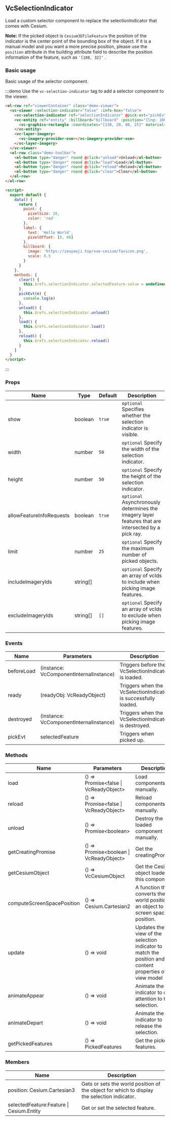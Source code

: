 <!--
 * @Author: zouyaoji@https://github.com/zouyaoji
 * @Date: 2021-06-13 16:48:20
 * @LastEditTime: 2022-09-23 15:10:00
 * @LastEditors: zouyaoji
 * @Description:
 * @FilePath: \vue-cesium@next\website\docs\en-US\controls\vc-selection-indicator.md
-->

## VcSelectionIndicator

Load a custom selector component to replace the selectionIndicator that comes with Cesium.

**Note:** If the picked object is `Cesium3DTileFeature` the position of the indicator is the center point of the bounding box of the object. If it is a manual model and you want a more precise position, please use the `position` attribute in the building attribute field to describe the position information of the feature, such as `'[108, 32]'` .

### Basic usage

Basic usage of the selector component.

:::demo Use the `vc-selection-indicator` tag to add a selector component to the viewer.

```html
<el-row ref="viewerContainer" class="demo-viewer">
  <vc-viewer :selection-indicator="false" :info-box="false">
    <vc-selection-indicator ref="selectionIndicator" @pick-evt="pickEvt"></vc-selection-indicator>
    <vc-entity ref="entity" :billboard="billboard" :position="{lng: 108, lat: 32}" :point="point" :label="label">
      <vc-graphics-rectangle :coordinates="[130, 20, 80, 25]" material="green"></vc-graphics-rectangle>
    </vc-entity>
    <vc-layer-imagery>
      <vc-imagery-provider-osm></vc-imagery-provider-osm>
    </vc-layer-imagery>
  </vc-viewer>
  <el-row class="demo-toolbar">
    <el-button type="danger" round @click="unload">Unload</el-button>
    <el-button type="danger" round @click="load">Load</el-button>
    <el-button type="danger" round @click="reload">Reload</el-button>
    <el-button type="danger" round @click="clear">Clear</el-button>
  </el-row>
</el-row>

<script>
  export default {
    data() {
      return {
        point: {
          pixelSize: 28,
          color: 'red'
        },
        label: {
          text: 'Hello World',
          pixelOffset: [0, 80]
        },
        billboard: {
          image: 'https://zouyaoji.top/vue-cesium/favicon.png',
          scale: 0.5
        }
      }
    },
    methods: {
      clear() {
        this.$refs.selectionIndicator.selectedFeature.value = undefined
      },
      pickEvt(e) {
        console.log(e)
      },
      unload() {
        this.$refs.selectionIndicator.unload()
      },
      load() {
        this.$refs.selectionIndicator.load()
      },
      reload() {
        this.$refs.selectionIndicator.reload()
      }
    }
  }
</script>
```

:::

### Props

| Name                     | Type     | Default | Description                                                                                         |
| ------------------------ | -------- | ------- | --------------------------------------------------------------------------------------------------- |
| show                     | boolean  | `true`  | `optional` Specifies whether the selection indicator is visible.                                    |
| width                    | number   | `50`    | `optional` Specify the width of the selection indicator.                                            |
| height                   | number   | `50`    | `optional` Specify the height of the selection indicator.                                           |
| allowFeatureInfoRequests | boolean  | `true`  | `optional` Asynchronously determines the imagery layer features that are intersected by a pick ray. |
| limit                    | number   | `25`    | `optional` Specify the maximum number of picked objects.                                            |
| includeImageryIds        | string[] |         | `optional` Specify an array of vcIds to include when picking image features.                        |
| excludeImageryIds        | string[] | `[]`    | `optional` Specify an array of vcIds to exclude when picking image features.                        |

### Events

| Name       | Parameters                              | Description                                                    |
| ---------- | --------------------------------------- | -------------------------------------------------------------- |
| beforeLoad | (instance: VcComponentInternalInstance) | Triggers before the VcSelectionIndicator is loaded.            |
| ready      | (readyObj: VcReadyObject)               | Triggers when the VcSelectionIndicator is successfully loaded. |
| destroyed  | (instance: VcComponentInternalInstance) | Triggers when the VcSelectionIndicator is destroyed.           |
| pickEvt    | selectedFeature                         | Triggers when picked up.                                       |

### Methods

<!-- prettier-ignore -->
| Name | Parameters | Description |
| ------------------ | --------------------------------------- | ----------------------------------------------- |
| load | () => Promise\<false \| VcReadyObject\> | Load components manually. |
| reload | () => Promise\<false \| VcReadyObject\> | Reload components manually. |
| unload | () => Promise\<boolean\> | Destroy the loaded component manually. |
| getCreatingPromise | () => Promise\<boolean \| VcReadyObject> | Get the creatingPromise. |
| getCesiumObject | () => VcCesiumObject | Get the Cesium object loaded by this component. |
| computeScreenSpacePosition | () => Cesium.Cartesian2 | A function that converts the world position of an object to a screen space position. |
| update | () => void | Updates the view of the selection indicator to match the position and content properties of the view model |
| animateAppear | () => void | Animate the indicator to draw attention to the selection. |
| animateDepart | () => void | Animate the indicator to release the selection. |
| getPickedFeatures | () => PickedFeatures| Get the picked features. |

### Members

| Name                                     | Description                                                                                 |
| ---------------------------------------- | ------------------------------------------------------------------------------------------- |
| position: Cesium.Cartesian3              | Gets or sets the world position of the object for which to display the selection indicator. |
| selectedFeature:Feature \| Cesium.Entity | Get or set the selected feature.                                                            |
